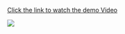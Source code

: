 <div>
    <a href="https://www.loom.com/share/97286cd38dc14816bc665302c8810a29">
      <p>Click the link to watch the demo Video</p>
    </a>
    <a href="https://www.loom.com/share/97286cd38dc14816bc665302c8810a29">
      <img style="max-width:300px;" src="https://cdn.loom.com/sessions/thumbnails/97286cd38dc14816bc665302c8810a29-1713108793286-with-play.gif">
    </a>
  </div>
